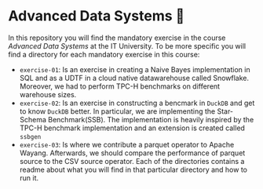 # Advanced Data Systems 🚀

In this repository you will find the mandatory exercise in the course *Advanced Data Systems* at the IT University.
To be more specific you will find a directory for each mandatory exercise in this course:
- `exercise-01`: Is an exercise in creating a Naive Bayes implementation in SQL and as a UDTF in a cloud native datawarehouse called Snowflake. Moreover, we had to perform TPC-H benchmarks on different warehouse sizes.
- `exercise-02`: Is an exercise in constructing a bencmark in `DuckDB` and get to know `DuckDB` better. In particular, we are implementing the Star-Schema Benchmark(SSB). The implementation is heavily inspired by the TPC-H benchmark implementation and an extension is created called `ssbgen`
- `exercise-03`: Is where we contribute a parquet operator to Apache Wayang. Afterwards, we should compare the performance of parquet source to the CSV source operator. 
Each of the directories contains a readme about what you will find in that particular directory and how to run it.
